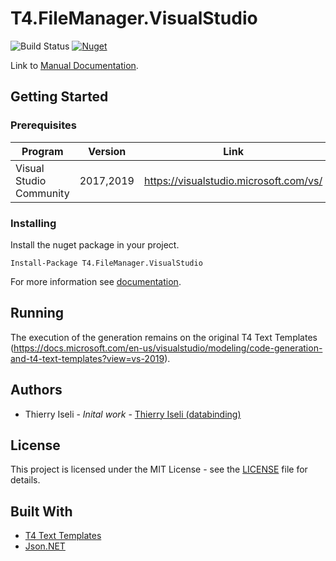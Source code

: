 # T4.FileManager.VisualStudio

![Build Status](https://dev.azure.com/databinding/Building%20Blocks/_apis/build/status/T4.FileManager?branchName=master) [![Nuget](https://img.shields.io/nuget/v/T4.FileManager.VisualStudio)](https://www.nuget.org/packages/T4.FileManager.VisualStudio/)

Link to [Manual Documentation](https://databinding-gmbh.github.io/T4.FileManager.VisualStudio/docs/manual).

## Getting Started

### Prerequisites

| Program | Version | Link | Info |
|-------------|-------------|-----|--|
| Visual Studio Community | 2017,2019 | https://visualstudio.microsoft.com/vs/ | N/A

### Installing

Install the nuget package in your project.

```
Install-Package T4.FileManager.VisualStudio
```

For more information see [documentation](https://databinding-gmbh.github.io/T4.FileManager.VisualStudio/docs).

## Running

The execution of the generation remains on the original T4 Text Templates (https://docs.microsoft.com/en-us/visualstudio/modeling/code-generation-and-t4-text-templates?view=vs-2019).

## Authors

- Thierry Iseli - *Inital work* - [Thierry Iseli (databinding)](https://github.com/databinding-thierryiseli)  

## License

This project is licensed under the MIT License - see the [LICENSE](LICENSE) file for details.

## Built With

- [T4 Text Templates](https://docs.microsoft.com/en-us/visualstudio/modeling/)
- [Json.NET](https://www.newtonsoft.com/json)
